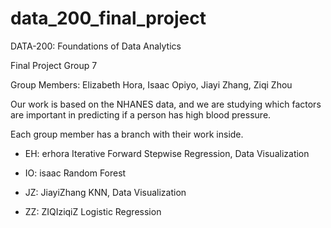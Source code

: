 # data_200_final_project
DATA-200: Foundations of Data Analytics

Final Project Group 7

Group Members: Elizabeth Hora, Isaac Opiyo, Jiayi Zhang, Ziqi Zhou

Our work is based on the NHANES data, and we are studying which factors are important in predicting if a person has high blood pressure.

Each group member has a branch with their work inside.
- EH: erhora
Iterative Forward Stepwise Regression, Data Visualization

- IO: isaac
Random Forest 

- JZ: JiayiZhang
KNN, Data Visualization

- ZZ: ZIQIziqiZ
Logistic Regression
